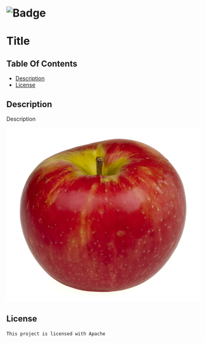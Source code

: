 
# ![Badge](https://img.shields.io/badge/License-Apache-brightgreen)
# Title

## Table Of Contents
* [Description](#description)
* [License](#license)
    
## Description
Description

![alt](./assets/apple.jpg)

## License
    This project is licensed with Apache

